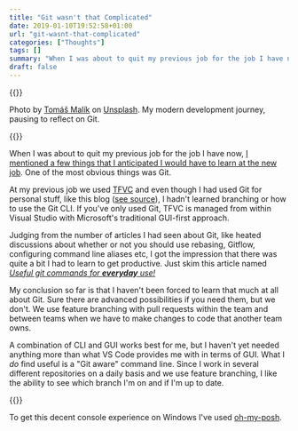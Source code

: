```yaml
---
title: "Git wasn't that Complicated"
date: 2019-01-10T19:52:58+01:00
url: "git-wasnt-that-complicated"
categories: ["Thoughts"]
tags: []
summary: "When I was about to quit my previous job for the job I have now, I mentioned a few things that I anticipated I would have to learn at the new job. One of the most obvious things was Git...."
draft: false
---
```

{{<post-image image="tomas-malik-1185809-unsplash_1500.jpg" alt="Stopped car on Icelandic road from above">}}
<p>Photo by <a href="https://unsplash.com/photos/KFIjzXYg1RM">Tomáš Malík</a> on <a href="https://unsplash.com/">Unsplash</a>. My modern development journey, pausing to reflect on Git.</p>
{{</post-image>}}

When I was about to quit my previous job for the job I have now, [I mentioned a few things that I anticipated I would have to learn at the new job][1]. One of the most obvious things was Git. 

At my previous job we used [TFVC][2] and even though I had used Git for personal stuff, like this blog ([see source][3]), I hadn't learned branching or how to use the Git CLI. If you've only used Git, TFVC is managed from within Visual Studio with Microsoft's traditional GUI-first approach. 


Judging from the number of articles I had seen about Git, like heated discussions about whether or not you should use rebasing, Gitflow, configuring command line aliases etc, I got the impression that there was quite a bit I had to learn to get productive. Just skim this article named _[Useful git commands for **everyday** use!][5]_

My conclusion so far is that I haven't been forced to learn that much at all about Git. Sure there are advanced possibilities if you need them, but we don't. We use feature branching with pull requests within the team and between teams when we have to make changes to code that another team owns. 

A combination of CLI and GUI works best for me, but I haven't yet needed anything more than what VS Code provides me with in terms of GUI. What I _do_ find useful is a "Git aware" command line. Since I work in several different repositories on a daily basis and we use feature branching, I like the ability to see which branch I'm on and if I'm up to date.

{{<post-image image="ConEmu-Git-update-post.png" alt="ConEmu with Git info" borderless="true" />}}

To get this decent console experience on Windows I've used [oh-my-posh][4].


[1]: /getting-a-divorce-from-sharepoint
[2]: https://stackoverflow.com/questions/31889079/what-exactly-is-tfvc-team-foundation-version-control
[3]: https://github.com/henriksommerfeld/blog-hugo
[4]: https://github.com/JanDeDobbeleer/oh-my-posh
[5]: https://dev.to/onmyway133/useful-git-commands-for-everyday-use-552p